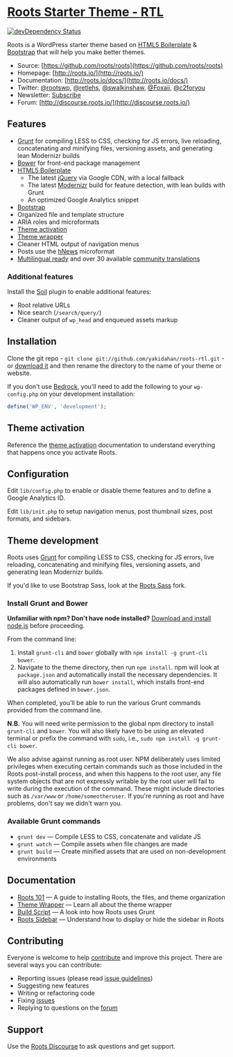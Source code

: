 # [Roots Starter Theme - RTL](http://roots.io/)
[![devDependency Status](https://david-dm.org/roots/roots/dev-status.svg)](https://david-dm.org/roots/roots#info=devDependencies)

Roots is a WordPress starter theme based on [HTML5 Boilerplate](http://html5boilerplate.com/) & [Bootstrap](http://getbootstrap.com/) that will help you make better themes.

* Source: [https://github.com/roots/roots](https://github.com/roots/roots)
* Homepage: [http://roots.io/](http://roots.io/)
* Documentation: [http://roots.io/docs/](http://roots.io/docs/)
* Twitter: [@rootswp](https://twitter.com/rootswp), [@retlehs](https://twitter.com/retlehs), [@swalkinshaw](https://twitter.com/swalkinshaw), [@Foxaii](https://twitter.com/Foxaii), [@c2foryou](https://twitter.com/c2foryou)
* Newsletter: [Subscribe](http://roots.io/subscribe/)
* Forum: [http://discourse.roots.io/](http://discourse.roots.io/)

## Features

* [Grunt](http://roots.io/using-grunt-for-wordpress-theme-development/) for compiling LESS to CSS, checking for JS errors, live reloading, concatenating and minifying files, versioning assets, and generating lean Modernizr builds
* [Bower](http://bower.io/) for front-end package management
* [HTML5 Boilerplate](http://html5boilerplate.com/)
  * The latest [jQuery](http://jquery.com/) via Google CDN, with a local fallback
  * The latest [Modernizr](http://modernizr.com/) build for feature detection, with lean builds with Grunt
  * An optimized Google Analytics snippet
* [Bootstrap](http://getbootstrap.com/)
* Organized file and template structure
* ARIA roles and microformats
* [Theme activation](http://roots.io/roots-101/#theme-activation)
* [Theme wrapper](http://roots.io/an-introduction-to-the-roots-theme-wrapper/)
* Cleaner HTML output of navigation menus
* Posts use the [hNews](http://microformats.org/wiki/hnews) microformat
* [Multilingual ready](http://roots.io/wpml/) and over 30 available [community translations](https://github.com/roots/roots-translations)

### Additional features

Install the [Soil](https://github.com/roots/soil) plugin to enable additional features:

* Root relative URLs
* Nice search (`/search/query/`)
* Cleaner output of `wp_head` and enqueued assets markup

## Installation

Clone the git repo - `git clone git://github.com/yakidahan/roots-rtl.git` - or [download it](https://github.com/yakidahan/roots-rtl/zipball/master) and then rename the directory to the name of your theme or website.

If you don't use [Bedrock](https://github.com/roots/bedrock), you'll need to add the following to your `wp-config.php` on your development installation:

```php
define('WP_ENV', 'development');
```

## Theme activation

Reference the [theme activation](http://roots.io/roots-101/#theme-activation) documentation to understand everything that happens once you activate Roots.

## Configuration

Edit `lib/config.php` to enable or disable theme features and to define a Google Analytics ID.

Edit `lib/init.php` to setup navigation menus, post thumbnail sizes, post formats, and sidebars.

## Theme development

Roots uses [Grunt](http://gruntjs.com/) for compiling LESS to CSS, checking for JS errors, live reloading, concatenating and minifying files, versioning assets, and generating lean Modernizr builds.

If you'd like to use Bootstrap Sass, look at the [Roots Sass](https://github.com/roots/roots-sass) fork.

### Install Grunt and Bower

**Unfamiliar with npm? Don't have node installed?** [Download and install node.js](http://nodejs.org/download/) before proceeding.

From the command line:

1. Install `grunt-cli` and `bower` globally with `npm install -g grunt-cli bower`.
2. Navigate to the theme directory, then run `npm install`. npm will look at `package.json` and automatically install the necessary dependencies. It will also automatically run `bower install`, which installs front-end packages defined in `bower.json`.

When completed, you'll be able to run the various Grunt commands provided from the command line.

**N.B.** 
You will need write permission to the global npm directory to install `grunt-cli` and `bower`. You will also likely have to be using an elevated terminal or prefix the command with `sudo`, i.e., `sudo npm install -g grunt-cli bower`. 

We also advise against running as root user. NPM deliberately uses limited privileges when executing certain commands such as those included in the Roots post-install process, and when this happens to the root user, any file system objects that are not expressly writable by the root user will fail to write during the execution of the command. These might include directories such as `/var/www` or `/home/someotheruser`. If you're running as root and have problems, don't say we didn't warn you.

### Available Grunt commands

* `grunt dev` — Compile LESS to CSS, concatenate and validate JS
* `grunt watch` — Compile assets when file changes are made
* `grunt build` — Create minified assets that are used on non-development environments

## Documentation

* [Roots 101](http://roots.io/roots-101/) — A guide to installing Roots, the files, and theme organization
* [Theme Wrapper](http://roots.io/an-introduction-to-the-roots-theme-wrapper/) — Learn all about the theme wrapper
* [Build Script](http://roots.io/using-grunt-for-wordpress-theme-development/) — A look into how Roots uses Grunt
* [Roots Sidebar](http://roots.io/the-roots-sidebar/) — Understand how to display or hide the sidebar in Roots

## Contributing

Everyone is welcome to help [contribute](CONTRIBUTING.md) and improve this project. There are several ways you can contribute:

* Reporting issues (please read [issue guidelines](https://github.com/necolas/issue-guidelines))
* Suggesting new features
* Writing or refactoring code
* Fixing [issues](https://github.com/roots/roots/issues)
* Replying to questions on the [forum](http://discourse.roots.io/)

## Support

Use the [Roots Discourse](http://discourse.roots.io/) to ask questions and get support.
